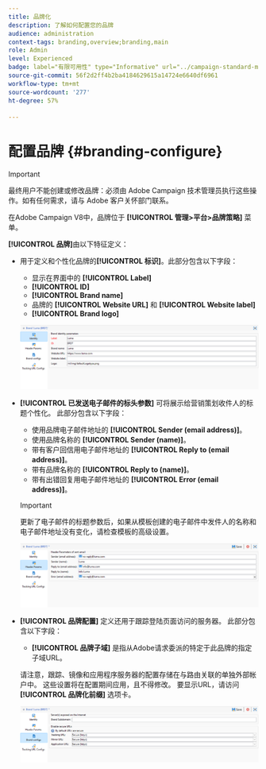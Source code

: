 ```yaml
---
title: 品牌化
description: 了解如何配置您的品牌
audience: administration
context-tags: branding,overview;branding,main
role: Admin
level: Experienced
badge: label="有限可用性" type="Informative" url="../campaign-standard-migration-home.md" tooltip="仅限于Campaign Standard已迁移的用户"
source-git-commit: 56f2d2ff4b2ba4184629615a14724e6640df6961
workflow-type: tm+mt
source-wordcount: '277'
ht-degree: 57%

---
```


# 配置品牌 {#branding-configure}

>[!IMPORTANT]
>
>最终用户不能创建或修改品牌：必须由 Adobe Campaign 技术管理员执行这些操作。如有任何需求，请与 Adobe 客户关怀部门联系。

在Adobe Campaign V8中，品牌位于 **[!UICONTROL 管理>平台>品牌策略]** 菜单。

**[!UICONTROL 品牌]**&#x200B;由以下特征定义：

* 用于定义和个性化品牌的&#x200B;**[!UICONTROL 标识]**。此部分包含以下字段：

   * 显示在界面中的 **[!UICONTROL Label]**
   * **[!UICONTROL ID]**
   * **[!UICONTROL Brand name]**
   * 品牌的 **[!UICONTROL Website URL]** 和 **[!UICONTROL Website label]**
   * **[!UICONTROL Brand logo]**

  ![](assets/branding_1.png)

* **[!UICONTROL 已发送电子邮件的标头参数]** 可将展示给营销策划收件人的标题个性化。 此部分包含以下字段：

   * 使用品牌电子邮件地址的 **[!UICONTROL Sender (email address)]**。
   * 使用品牌名称的 **[!UICONTROL Sender (name)]**。
   * 带有客户回信用电子邮件地址的 **[!UICONTROL Reply to (email address)]**。
   * 带有品牌名称的 **[!UICONTROL Reply to (name)]**。
   * 带有出错回复用电子邮件地址的 **[!UICONTROL Error (email address)]**。

  >[!IMPORTANT]
  >
  >更新了电子邮件的标题参数后，如果从模板创建的电子邮件中发件人的名称和电子邮件地址没有变化，请检查模板的高级设置。

  ![](assets/branding_2.png)

* **[!UICONTROL 品牌配置]** 定义还用于跟踪登陆页面访问的服务器。 此部分包含以下字段：

   * **[!UICONTROL 品牌子域]** 是指从Adobe请求委派的特定于此品牌的指定子域URL。

  请注意，跟踪、镜像和应用程序服务器的配置存储在与路由关联的单独外部帐户中。 这些设置将在配置期间应用，且不得修改。 要显示URL，请访问 **[!UICONTROL 品牌化前缀]** 选项卡。

  ![](assets/branding_3.png)

<!--![](assets/branding_05.png)-->

<!--
* **[!UICONTROL Tracking URL configs]**, which defines the configuration of the URLs tracking for your brand.

  The additional parameters that allow the links to be tracked on external systems such as Web Analytics tools like Adobe Analytics or Google Analytics are defined here.
-->
